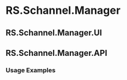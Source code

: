 # RS.Schannel.Manager


## RS.Schannel.Manager.UI


## RS.Schannel.Manager.API


### Usage Examples


